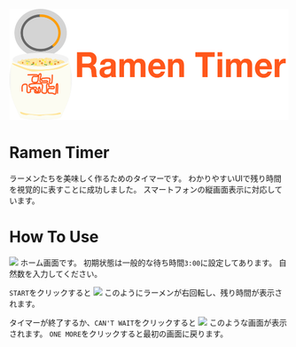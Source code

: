<p align="center">
  <a href="https://risuney.github.io/ramen-timer/">
    <img src="static/logo.svg" height="200px">
  </a>
</p>

# Ramen Timer
ラーメンたちを美味しく作るためのタイマーです。
わかりやすいUIで残り時間を視覚的に表すことに成功しました。
スマートフォンの縦画面表示に対応しています。

# How To Use
![](https://user-images.githubusercontent.com/77106106/123539936-3417ff00-d777-11eb-94bf-7221277b7862.png)
ホーム画面です。
初期状態は一般的な待ち時間`3:00`に設定してあります。
自然数を入力してください。

`START`をクリックすると
![](https://user-images.githubusercontent.com/77106106/123539951-44c87500-d777-11eb-8193-dc4f7e583811.png)
このようにラーメンが右回転し、残り時間が表示されます。

タイマーが終了するか、`CAN'T WAIT`をクリックすると
![](https://user-images.githubusercontent.com/77106106/123539963-5c9ff900-d777-11eb-824f-947417d40b29.png)
このような画面が表示されます。
`ONE MORE`をクリックすると最初の画面に戻ります。
